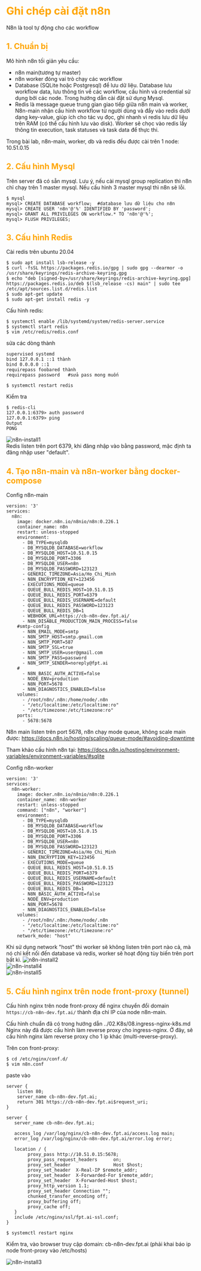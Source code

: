 <h1 style="color:orange">Ghi chép cài đặt n8n</h1>
N8n là tool tự động cho các workflow

<h2 style="color:orange">1. Chuẩn bị</h2>
Mô hình n8n tối giản yêu cầu:

- n8n main(tương tự master)
- n8n worker đóng vai trò chạy các workflow
- Database (SQLite hoặc Postgresql) để lưu dữ liệu. Database lưu workflow data, lưu thông tin về các workflow, cấu hình và credential sử dụng bởi các node. Trong hướng dẫn cài đặt sử dụng Mysql.
- Redis là message queue trung gian giao tiếp giữa n8n main và worker, N8n-main nhận cấu hình workflow từ người dùng và đẩy vào redis dưới dạng key-value, giúp ích cho tác vụ đọc, ghi nhanh vì redis lưu dữ liệu trên RAM (có thể cấu hình lưu vào disk). Worker sẽ chọc vào redis lấy thông tin execution, task statuses và task data để thực thi.

Trong bài lab, n8n-main, worker, db và redis đều được cài trên 1 node: 10.51.0.15
<h2 style="color:orange">2. Cấu hình Mysql</h2>
Trên server đã có sẵn mysql. Lưu ý, nếu cài mysql group replication thì n8n chỉ chạy trên 1 master mysql. Nếu cấu hình 3 master mysql thì n8n sẽ lỗi.

    $ mysql
    mysql> CREATE DATABASE workflow;  #database lưu dữ liệu cho n8n
    mysql> CREATE USER 'n8n'@'%' IDENTIFIED BY 'password';
    mysql> GRANT ALL PRIVILEGES ON workflow.* TO 'n8n'@'%';
    mysql> FLUSH PRIVILEGES;
<h2 style="color:orange">3. Cấu hình Redis</h2>
Cài redis trên ubuntu 20.04

    $ sudo apt install lsb-release -y
    $ curl -fsSL https://packages.redis.io/gpg | sudo gpg --dearmor -o /usr/share/keyrings/redis-archive-keyring.gpg
    $ echo "deb [signed-by=/usr/share/keyrings/redis-archive-keyring.gpg] https://packages.redis.io/deb $(lsb_release -cs) main" | sudo tee /etc/apt/sources.list.d/redis.list
    $ sudo apt-get update
    $ sudo apt-get install redis -y
Cấu hình redis:

    $ systemctl enable /lib/systemd/system/redis-server.service
    $ systemctl start redis
    $ vim /etc/redis/redis.conf
sửa các dòng thành

    supervised systemd
    bind 127.0.0.1 ::1 thành 
    bind 0.0.0.0 ::1
    requirepass foobared thành
    requirepass password   #sửa pass mong muốn

    $ systemctl restart redis
Kiểm tra

    $ redis-cli
    127.0.0.1:6379> auth password
    127.0.0.1:6379> ping
    Output
    PONG
![n8n-install1](../img/n8n-install1.png)<br>
Redis listen trên port 6379, khi đăng nhập vào bằng password, mặc định ta đăng nhập user "default".
<h2 style="color:orange">4. Tạo n8n-main và n8n-worker bằng docker-compose</h2>
Config n8n-main

    version: '3'
    services:
      n8n:
        image: docker.n8n.io/n8nio/n8n:0.226.1
        container_name: n8n
        restart: unless-stopped
        environment:
          - DB_TYPE=mysqldb
          - DB_MYSQLDB_DATABASE=workflow
          - DB_MYSQLDB_HOST=10.51.0.15
          - DB_MYSQLDB_PORT=3306
          - DB_MYSQLDB_USER=n8n
          - DB_MYSQLDB_PASSWORD=123123
          - GENERIC_TIMEZONE=Asia/Ho_Chi_Minh
          - N8N_ENCRYPTION_KEY=123456
          - EXECUTIONS_MODE=queue
          - QUEUE_BULL_REDIS_HOST=10.51.0.15
          - QUEUE_BULL_REDIS_PORT=6379
          - QUEUE_BULL_REDIS_USERNAME=default
          - QUEUE_BULL_REDIS_PASSWORD=123123
          - QUEUE_BULL_REDIS_DB=1
          - WEBHOOK_URL=https://cb-n8n-dev.fpt.ai/
          - N8N_DISABLE_PRODUCTION_MAIN_PROCESS=false
        #smtp-config
          - N8N_EMAIL_MODE=smtp
          - N8N_SMTP_HOST=smtp.gmail.com
          - N8N_SMTP_PORT=587
          - N8N_SMTP_SSL=true
          - N8N_SMTP_USER=user@gmail.com
          - N8N_SMTP_PASS=password
          - N8N_SMTP_SENDER=noreply@fpt.ai
        #
          - N8N_BASIC_AUTH_ACTIVE=false
          - NODE_ENV=production
          - N8N_PORT=5678
          - N8N_DIAGNOSTICS_ENABLED=false
        volumes:
          - /root/n8n/.n8n:/home/node/.n8n
          - "/etc/localtime:/etc/localtime:ro"
          - "/etc/timezone:/etc/timezone:ro"
        ports:
          - 5678:5678
N8n main listen trên port 5678, n8n chạy mode queue, không scale main được: https://docs.n8n.io/hosting/scaling/queue-mode/#avoiding-downtime

Tham khảo cấu hình n8n tại: https://docs.n8n.io/hosting/environment-variables/environment-variables/#sqlite

Config n8n-worker

    version: '3'
    services:
      n8n-worker:
        image: docker.n8n.io/n8nio/n8n:0.226.1
        container_name: n8n-worker
        restart: unless-stopped
        command: ["n8n", "worker"]
        environment:
          - DB_TYPE=mysqldb
          - DB_MYSQLDB_DATABASE=workflow
          - DB_MYSQLDB_HOST=10.51.0.15
          - DB_MYSQLDB_PORT=3306
          - DB_MYSQLDB_USER=n8n
          - DB_MYSQLDB_PASSWORD=123123
          - GENERIC_TIMEZONE=Asia/Ho_Chi_Minh
          - N8N_ENCRYPTION_KEY=123456
          - EXECUTIONS_MODE=queue
          - QUEUE_BULL_REDIS_HOST=10.51.0.15
          - QUEUE_BULL_REDIS_PORT=6379
          - QUEUE_BULL_REDIS_USERNAME=default
          - QUEUE_BULL_REDIS_PASSWORD=123123
          - QUEUE_BULL_REDIS_DB=1
          - N8N_BASIC_AUTH_ACTIVE=false
          - NODE_ENV=production
          - N8N_PORT=5678
          - N8N_DIAGNOSTICS_ENABLED=false
        volumes:
          - /root/n8n/.n8n:/home/node/.n8n
          - "/etc/localtime:/etc/localtime:ro"
          - "/etc/timezone:/etc/timezone:ro"
        network_mode: "host"
Khi sử dụng network "host" thì worker sẽ không listen trên port nào cả, mà nó chỉ kết nối đến database và redis, worker sẽ hoạt động tùy biến trên port bất kì.
![n8n-install2](../img/n8n-install2.png)<br>
![n8n-install4](../img/n8n-install4.png)<br>
![n8n-install5](../img/n8n-install5.png)<br>
<h2 style="color:orange">5. Cấu hình nginx trên node front-proxy (tunnel)</h2>

Cấu hình nginx trên node front-proxy để nginx chuyển đổi domain `https://cb-n8n-dev.fpt.ai/` thành địa chỉ IP của node n8n-main.

Cấu hình chuẩn đã có trong hướng dẫn ../02.K8s/08.ingress-nginx-k8s.md<br>
Nginx này đã được cấu hình làm reverse proxy cho ingress-nginx. Ở đây, sẽ cấu hình nginx làm reverse proxy cho 1 ip khác (multi-reverse-proxy).

Trên con front-proxy:

    $ cd /etc/nginx/conf.d/
    $ vim n8n.conf
paste vào

    server {
        listen 80;
        server_name cb-n8n-dev.fpt.ai;
        return 301 https://cb-n8n-dev.fpt.ai$request_uri;
    }

    server {
       server_name cb-n8n-dev.fpt.ai;

       access_log /var/log/nginx/cb-n8n-dev.fpt.ai/access.log main;
       error_log /var/log/nginx/cb-n8n-dev.fpt.ai/error.log error;

       location / {
            proxy_pass http://10.51.0.15:5678;
            proxy_pass_request_headers      on;
            proxy_set_header                Host $host;
            proxy_set_header  X-Real-IP $remote_addr;
            proxy_set_header  X-Forwarded-For $remote_addr;
            proxy_set_header  X-Forwarded-Host $host;
            proxy_http_version 1.1;
            proxy_set_header Connection "";
            chunked_transfer_encoding off;
            proxy_buffering off;
            proxy_cache off;
       }
       include /etc/nginx/ssl/fpt.ai-ssl.conf;
    }

    $ systemctl restart nginx
Kiểm tra, vào browser truy cập domain:
cb-n8n-dev.fpt.ai (phải khai báo ip node front-proxy vào /etc/hosts)

![n8n-install3](../img/n8n-install3.png)<br>